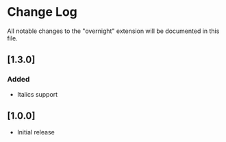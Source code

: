 # Change Log

All notable changes to the "overnight" extension will be documented in this file.

## [1.3.0]

### Added

-   Italics support

## [1.0.0]

-   Initial release
